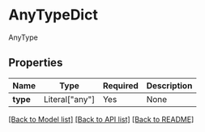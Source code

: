 # AnyTypeDict

AnyType

## Properties
| Name | Type | Required | Description |
| ------------ | ------------- | ------------- | ------------- |
**type** | Literal["any"] | Yes | None |


[[Back to Model list]](../../README.md#models-v1-link) [[Back to API list]](../../README.md#documentation-for-api-endpoints) [[Back to README]](../../README.md)
